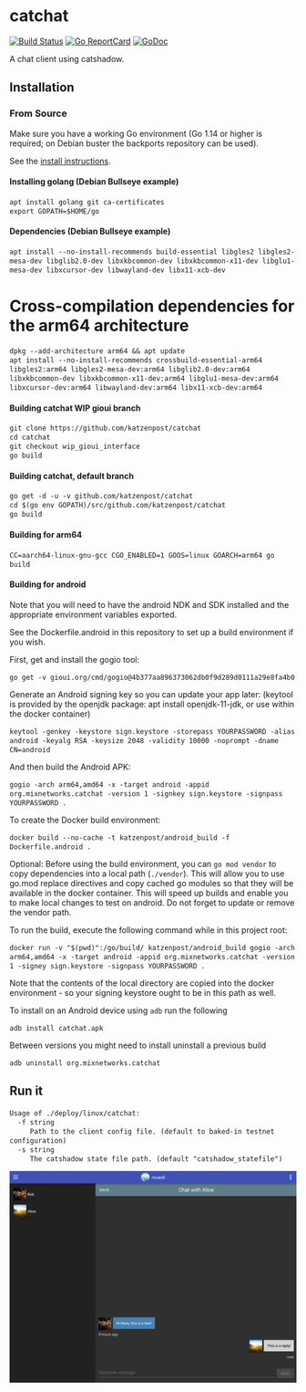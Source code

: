 catchat
=======

[![Build Status](https://github.com/katzenpost/catchat/workflows/build/badge.svg)](https://github.com/katzenpost/catchat/actions)
[![Go ReportCard](http://goreportcard.com/badge/katzenpost/catchat)](http://goreportcard.com/report/katzenpost/catchat)
[![GoDoc](https://godoc.org/github.com/golang/gddo?status.svg)](https://pkg.go.dev/github.com/katzenpost/catchat?tab=doc)

A chat client using catshadow.

## Installation

### From Source

Make sure you have a working Go environment (Go 1.14 or higher is required; on
Debian buster the backports repository can be used).

See the [install instructions](http://golang.org/doc/install.html).

#### Installing golang (Debian Bullseye example)

    apt install golang git ca-certificates
    export GOPATH=$HOME/go

#### Dependencies (Debian Bullseye example)

    apt install --no-install-recommends build-essential libgles2 libgles2-mesa-dev libglib2.0-dev libxkbcommon-dev libxkbcommon-x11-dev libglu1-mesa-dev libxcursor-dev libwayland-dev libx11-xcb-dev

# Cross-compilation dependencies for the arm64 architecture

    dpkg --add-architecture arm64 && apt update
    apt install --no-install-recommends crossbuild-essential-arm64 libgles2:arm64 libgles2-mesa-dev:arm64 libglib2.0-dev:arm64 libxkbcommon-dev libxkbcommon-x11-dev:arm64 libglu1-mesa-dev:arm64 libxcursor-dev:arm64 libwayland-dev:arm64 libx11-xcb-dev:arm64

#### Building catchat WIP gioui branch

    git clone https://github.com/katzenpost/catchat
    cd catchat
    git checkout wip_gioui_interface
    go build

#### Building catchat, default branch

    go get -d -u -v github.com/katzenpost/catchat
    cd $(go env GOPATH)/src/github.com/katzenpost/catchat
    go build

#### Building for arm64

    CC=aarch64-linux-gnu-gcc CGO_ENABLED=1 GOOS=linux GOARCH=arm64 go build

#### Building for android

Note that you will need to have the android NDK and SDK installed and the
appropriate environment variables exported.

See the Dockerfile.android in this repository to set up a build environment if you wish.

First, get and install the gogio tool:

    go get -v gioui.org/cmd/gogio@4b377aa896373062db0f9d289d0111a29e8fa4b0

Generate an Android signing key so you can update your app later:
(keytool is provided by the openjdk package: apt install openjdk-11-jdk, or use within the docker container)

    keytool -genkey -keystore sign.keystore -storepass YOURPASSWORD -alias android -keyalg RSA -keysize 2048 -validity 10000 -noprompt -dname CN=android

And then build the Android APK:

    gogio -arch arm64,amd64 -x -target android -appid org.mixnetworks.catchat -version 1 -signkey sign.keystore -signpass YOURPASSWORD .

To create the Docker build environment:

    docker build --no-cache -t katzenpost/android_build -f Dockerfile.android .

Optional: Before using the build environment, you can `go mod vendor` to copy
dependencies into a local path (`./vendor`).  This will allow you to use go.mod
replace directives and copy cached go modules so that they will be available in
the docker container. This will speed up builds and enable you to make local
changes to test on android. Do not forget to update or remove the vendor path.

To run the build, execute the following command while in this project root:

    docker run -v "$(pwd)":/go/build/ katzenpost/android_build gogio -arch arm64,amd64 -x -target android -appid org.mixnetworks.catchat -version 1 -signey sign.keystore -signpass YOURPASSWORD .

Note that the contents of the local directory are copied into the docker environment - so your signing keystore ought to be in this path as well.

To install on an Android device using `adb` run the following

    adb install catchat.apk 

Between versions you might need to install uninstall a previous build

    adb uninstall org.mixnetworks.catchat

## Run it

    Usage of ./deploy/linux/catchat:
      -f string
         Path to the client config file. (default to baked-in testnet configuration)
      -s string
         The catshadow state file path. (default "catshadow_statefile")

![catchat Screenshot](/assets/screenshot.png)
